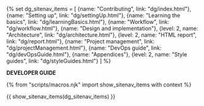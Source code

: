 {% set dg_sitenav_items = [
  {name: "Contributing", link: "dg/index.html"},
  {name: "Setting up", link: "dg/settingUp.html"},
  {name: "Learning the basics", link: "dg/learningBasics.html"},
  {name: "Workflow", link: "dg/workflow.html"},
  {name: "Design and implementation"},
  {level: 2, name: "Architecture", link: "dg/architecture.html"},
  {level: 2, name: "HTML report", link: "dg/report.html"},
  {name: "Project management", link: "dg/projectManagement.html"},
  {name: "DevOps guide", link: "dg/devOpsGuide.html"},
  {name: "Appendices"},
  {level: 2, name: "Style guides", link: "dg/styleGuides.html"}
]
%}

<span class="lead">****DEVELOPER GUIDE****</span>

<navigation>

{% from "scripts/macros.njk" import show_sitenav_items with context %}

{{ show_sitenav_items(dg_sitenav_items) }}

</navigation>
